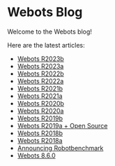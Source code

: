 # Webots Blog

Welcome to the Webots blog!

Here are the latest articles:

- [Webots R2023b](Webots-2023-b-release.md)
- [Webots R2023a](Webots-2023-a-release.md)
- [Webots R2022b](Webots-2022-b-release.md)
- [Webots R2022a](Webots-2022-a-release.md)
- [Webots R2021b](Webots-2021-b-release.md)
- [Webots R2021a](Webots-2021-a-release.md)
- [Webots R2020b](Webots-2020-b-release.md)
- [Webots R2020a](Webots-2020-a-release.md)
- [Webots R2019b](Webots-2019-b-release.md)
- [Webots R2019a + Open Source](Webots-2019-a-release.md)
- [Webots R2018b](Webots-2018-b-release.md)
- [Webots R2018a](Webots-2018-a-release.md)
- [Announcing Robotbenchmark](robotbenchmark.md)
- [Webots 8.6.0](Webots-8-6-0-release.md)
